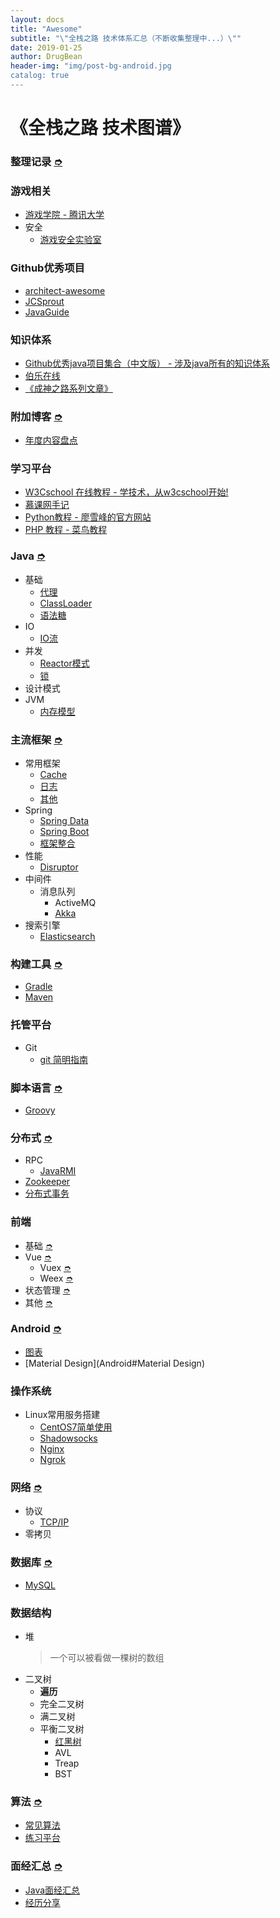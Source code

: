 ```yaml
---
layout: docs
title: "Awesome"
subtitle: "\"全栈之路 技术体系汇总（不断收集整理中...）\""
date: 2019-01-25
author: DrugBean
header-img: "img/post-bg-android.jpg
catalog: true
---
```


<h1>《全栈之路 技术图谱》</h1>

### 整理记录 [➮](整理记录)

### 游戏相关
* [游戏学院 - 腾讯大学](https://daxue.qq.com/game)
* 安全
	* [游戏安全实验室](https://gslab.qq.com/portal.php?mod=view&aid=94)

### Github优秀项目
* [architect-awesome](https://github.com/xingshaocheng/architect-awesome)
* [JCSprout](https://github.com/crossoverJie/JCSprout)
* [JavaGuide](https://github.com/Snailclimb/JavaGuide)

### 知识体系
- [Github优秀java项目集合（中文版） - 涉及java所有的知识体系](https://blog.csdn.net/aa1215018028/article/details/80951389)
- [伯乐在线](http://hao.jobbole.com/)
- [《成神之路系列文章》](http://www.hollischuang.com/archives/1001)

### 附加博客 [➮](附加博客)
- [年度内容盘点](附加博客#年度报告)

### 学习平台
- [W3Cschool 在线教程 - 学技术，从w3cschool开始!](http://www.w3cschool.cn/)
- [慕课网手记](http://www.imooc.com/article)
- [Python教程 - 廖雪峰的官方网站](https://www.liaoxuefeng.com/wiki/0014316089557264a6b348958f449949df42a6d3a2e542c000)
- [PHP 教程 - 菜鸟教程](http://www.runoob.com/php/php-tutorial.html)

### Java [➮](Java)
* 基础
	* [代理](Java#代理)
	* [ClassLoader](Java#ClassLoader)
	* [语法糖](Java#语法糖)
* IO
	* [IO流](Java#IO流)
* 并发
	* [Reactor模式](Java#Reactor模式)
	* [锁](Java#锁)
* 设计模式
* JVM
	* [内存模型](Java#内存模型)

### 主流框架 [➮](主流框架)
* 常用框架
	* [Cache](主流框架#Cache)
	* [日志](主流框架#日志)
	* [其他](主流框架#其他)
* Spring
	* [Spring Data](主流框架#Spring-Data)
	* [Spring Boot](主流框架#Spring-Boot)
	* [框架整合](主流框架#框架整合)
* 性能
	* [Disruptor](主流框架#Disruptor)
* 中间件
	* 消息队列
		* ActiveMQ 
		* [Akka](主流框架#Akka)
* 搜索引擎
	* [Elasticsearch](主流框架#Elasticsearch)

### 构建工具 [➮](构建工具)
* [Gradle](构建工具#Gradle)
* [Maven](构建工具#Maven)

### 托管平台
* Git
	* [git 简明指南](http://www.runoob.com/manual/git-guide/)

### 脚本语言 [➮](脚本语言)
* [Groovy](脚本语言#Groovy)

### 分布式 [➮](分布式)
* RPC
	* [JavaRMI](分布式#JavaRMI)
* [Zookeeper](分布式#Zookeeper)
* [分布式事务](分布式#分布式事务)

### 前端
* 基础 [➮](前端#基础)
* Vue [➮](前端#Vue)
	* Vuex [➮](前端#Vuex)
	* Weex [➮](前端#Weex)
* 状态管理 [➮](前端#状态管理)
* 其他 [➮](前端#其他)

### Android [➮](Android)
* [图表](Android#图表)
* [Material Design](Android#Material Design)

### 操作系统
* Linux常用服务搭建
	* [CentOS7简单使用](Linux#CentOS7)
	* [Shadowsocks](Linux#Shadowsocks)
	* [Nginx](Linux#Nginx)
	* [Ngrok](Linux#Ngrok)

### 网络 [➮](网络)
* 协议
	* [TCP/IP](网络#TCP/IP)
* 零拷贝

### 数据库 [➮](数据库)
* [MySQL](数据库#MySQL)

### 数据结构
* 堆  
	> 一个可以被看做一棵树的数组
* 二叉树
	* **遍历**
	* 完全二叉树
	* 满二叉树 
	* 平衡二叉树
		* [红黑树](https://www.cnblogs.com/skywang12345/p/3245399.html)
		* AVL
		* Treap
		* BST

### 算法 [➮](算法)
* [常见算法](算法#常见算法)
* [练习平台](算法#练习平台)

### 面经汇总 [➮](面经汇总)
* [Java面经汇总](面经汇总#Java面经汇总)
* [经历分享](面经汇总#经历分享)